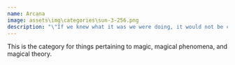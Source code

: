 ```yaml
---
name: Arcana
image: assets\img\categories\sun-3-256.png
description: "\"If we knew what it was we were doing, it would not be called research, would it?\""
---
```


This is the category for things pertaining to magic, magical phenomena, and magical theory.